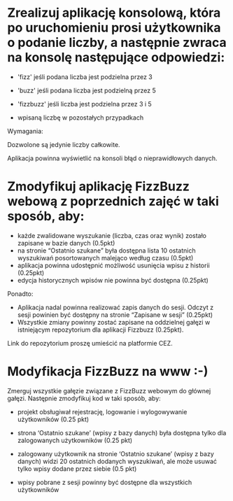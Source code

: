 # Zrealizuj aplikację konsolową, która po uruchomieniu prosi użytkownika o podanie liczby, a następnie zwraca na konsolę następujące odpowiedzi:

- 'fizz' jeśli podana liczba jest podzielna przez 3

- 'buzz' jeśli podana liczba jest podzielną przez 5

- 'fizzbuzz' jeśli liczba jest podzielna przez 3 i 5

- wpisaną liczbę w pozostałych przypadkach

Wymagania:

Dozwolone są jedynie liczby całkowite.

Aplikacja powinna wyświetlić na konsoli błąd o  nieprawidłowych danych.

# Zmodyfikuj aplikację FizzBuzz webową z poprzednich zajęć w taki sposób, aby:

- każde zwalidowane wyszukanie (liczba, czas oraz wynik) zostało zapisane w
bazie danych (0.5pkt)
- na stronie “Ostatnio szukane” była dostępna lista 10 ostatnich wyszukiwań
posortowanych malejąco według czasu (0.5pkt)
- aplikacja powinna udostępnić możliwość usunięcia wpisu z historii
(0.25pkt)
- edycja historycznych wpisów nie powinna być dostępna (0.25pkt)

Ponadto:

- Aplikacja nadal powinna realizować zapis danych do sesji. Odczyt z sesji
powinien być dostępny na stronie “Zapisane w sesji” (0.25pkt)
- Wszystkie zmiany powinny zostać zapisane na oddzielnej gałęzi w
istniejącym repozytorium dla aplikacji Fizzbuzz (0.25pkt). 

Link do repozytorium proszę umieścić na platformie CEZ.

# Modyfikacja FizzBuzz na www :-) 

Zmerguj wszystkie gałęzie związane z FizzBuzz webowym do głównej gałęzi. Następnie zmodyfikuj kod w taki sposób, aby:

- projekt obsługiwał rejestrację, logowanie i wylogowywanie użytkowników (0.25 pkt)

- strona ‘Ostatnio szukane’ (wpisy z bazy danych) była dostępna tylko dla zalogowanych użytkowników (0.25 pkt)

- zalogowany użytkownik na stronie ‘Ostatnio szukane’ (wpisy z bazy danych) widzi 20 ostatnich dodanych wyszukiwań, ale może usuwać tylko wpisy dodane przez siebie (0.5 pkt)

- wpisy pobrane z sesji powinny być dostępne dla wszystkich użytkowników

